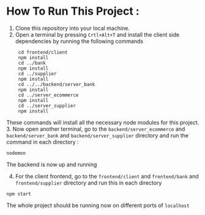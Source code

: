# How To Run This Project :
1. Clone this repository into your local machine.
2. Open a terminal by pressing `Crtl+Alt+T` and install the client side dependencies by running the following commands
   ```
    cd frontend/client
    npm install
    cd ../bank
    npm install
    cd ../supplier
    npm install
    cd ../../backend/server_bank
    npm install
    cd ../server_ecommerce
    npm install
    cd ../server_supplier
    npm install
    ```
These commands will install all the necessary node modules for this project.
3. Now open another terminal, go to the `backend/server_ecommerce`  and `backend/server_bank` and `backend/server_supplier` directory and run the command in each directory : 
```
nodemon
```
The backend is now up and running

4. For the client frontend, go to the `frontend/client`  and `frontend/bank` and `frontend/supplier` directory and run this in each directory
```
npm start
```


The whole project should be running now on different ports of `localhost`

